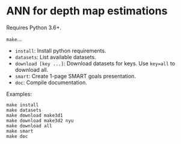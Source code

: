 # ANN for depth map estimations

Requires Python 3.6+.

`make`...
- `install`: Install python requirements.
- `datasets`: List available datasets.
- `download [key ...]`: Download datasets for keys. Use `key=all` to download all.
- `smart`: Create 1-page SMART goals presentation.
- `doc`: Compile documentation.

Examples:

```
make install
make datasets
make download make3d1
make download make3d2 nyu
make download all
make smart
make doc
```

